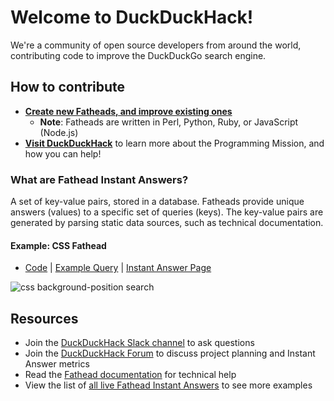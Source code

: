 # Welcome to DuckDuckHack!
We're a community of open source developers from around the world, contributing code to improve the DuckDuckGo search engine.


## How to contribute

- [**Create new Fatheads, and improve existing ones**](https://duckduckhack.com/issues)
    - **Note**: Fatheads are written in Perl, Python, Ruby, or JavaScript (Node.js)
- [**Visit DuckDuckHack**](https://duckduckhack.com/#get-help) to learn more about the Programming Mission, and how you can help!


### What are Fathead Instant Answers?
A set of key-value pairs, stored in a database. Fatheads provide unique answers (values) to a specific set of queries (keys). The key-value pairs are generated by parsing static data sources, such as technical documentation.

#### Example: CSS Fathead
- [Code](https://github.com/duckduckgo/zeroclickinfo-fathead/tree/master/lib/fathead/mdn_css) | [Example Query](https://duckduckgo.com/?q=css+background-position&ia=about) | [Instant Answer Page](https://duck.co/ia/view/mdn_css)

![css background-position search](https://cloud.githubusercontent.com/assets/873785/19787980/cdf51566-9c73-11e6-9ef2-ac44dede62c7.png)


## Resources

- Join the [DuckDuckHack Slack channel](https://quackslack.herokuapp.com/) to ask questions
- Join the [DuckDuckHack Forum](https://forum.duckduckhack.com/) to discuss project planning and Instant Answer metrics
- Read the [Fathead documentation](https://docs.duckduckhack.com/resources/fathead-overview.html) for technical help
- View the list of [all live Fathead Instant Answers](https://duck.co/ia?repo=fathead&topic=programming) to see more examples
